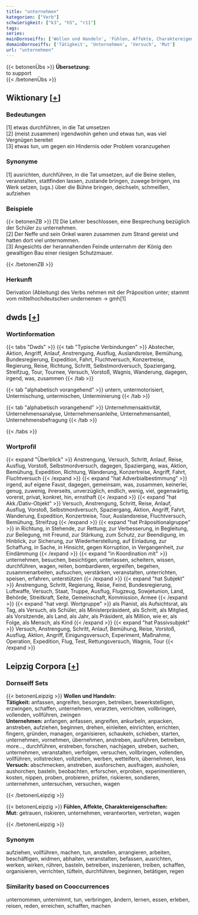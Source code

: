 ```yaml
---
title: "unternehmen"
kategorien: ["Verb"]
schwierigkeit: ["k3", "h5", "r11"]
tags:
series:
mainDornseiffs: ['Wollen und Handeln', 'Fühlen, Affekte, Charaktereigenschaften']
domainDornseiffs: ['Tätigkeit', 'Unternehmen', 'Versuch', 'Mut']
url: "unternehmen"
---
```


{{< betonenÜbs >}}
**Übersetzung:**  
to support  
{{< /betonenÜbs >}}

## Wiktionary [[+](https://de.wiktionary.org/wiki/unternehmen)]

### Bedeutungen
[1] etwas durchführen, in die Tat umsetzen  
[2] (meist zusammen) irgendwohin gehen und etwas tun, was viel Vergnügen bereitet  
[3] etwas tun, um gegen ein Hindernis oder Problem voranzugehen  

### Synonyme
[1] ausrichten, durchführen, in die Tat umsetzen, auf die Beine stellen, veranstalten, stattfinden lassen, zustande bringen, zuwege bringen, ins Werk setzen, (ugs.) über die Bühne bringen, deichseln, schmeißen, aufziehen  

### Beispiele
{{< betonenZB >}}
[1] Die Lehrer beschlossen, eine Besprechung bezüglich der Schüler zu unternehmen.  
[2] Der Neffe und sein Onkel waren zusammen zum Strand gereist und hatten dort viel unternommen.  
[3] Angesichts der herannahenden Feinde unternahm der König den gewaltigen Bau einer riesigen Schutzmauer.  

{{< /betonenZB >}}
### Herkunft
Derivation (Ableitung) des Verbs nehmen mit der Präposition unter; stammt vom mittelhochdeutschen undernemen → gmh[1]  



## dwds [[+](https://www.dwds.de/wb/unternehmen)]

### Wortinformation
{{< tabs "Dwds" >}}
{{< tab "Typische Verbindungen" >}}
Abstecher, Aktion, Angriff, Anlauf, Anstrengung, Ausflug, Auslandsreise, Bemühung, Bundesregierung, Expedition, Fahrt, Fluchtversuch, Konzertreise, Regierung, Reise, Richtung, Schritt, Selbstmordversuch, Spaziergang, Streifzug, Tour, Tournee, Versuch, Vorstoß, Wagnis, Wanderung, dagegen, irgend, was, zusammen
{{< /tab >}}

{{< tab "alphabetisch vorangehend" >}}
untern, untermotorisiert, Untermischung, untermischen, Unterminierung
{{< /tab >}}

{{< tab "alphabetisch vorangehend" >}}
Unternehmensaktivität, Unternehmensanalyse, Unternehmensanleihe, Unternehmensanteil, Unternehmensbefragung
{{< /tab >}}

{{< /tabs >}}

### Wortprofil
{{< expand "Überblick" >}} Anstrengung, Versuch, Schritt, Anlauf, Reise, Ausflug, Vorstoß, Selbstmordversuch, dagegen, Spaziergang, was, Aktion, Bemühung, Expedition, Richtung, Wanderung, Konzertreise, Angriff, Fahrt, Fluchtversuch {{< /expand >}}
{{< expand "hat Adverbialbestimmung" >}} irgend, auf eigene Faust, dagegen, gemeinsam, was, zusammen, keinerlei, genug, zuwenig, ihrerseits, unverzüglich, endlich, wenig, viel, gegenwärtig, vorerst, privat, konkret, hin, ernsthaft {{< /expand >}}
{{< expand "hat Akk./Dativ-Objekt" >}} Versuch, Anstrengung, Schritt, Reise, Anlauf, Ausflug, Vorstoß, Selbstmordversuch, Spaziergang, Aktion, Angriff, Fahrt, Wanderung, Expedition, Konzertreise, Tour, Auslandsreise, Fluchtversuch, Bemühung, Streifzug {{< /expand >}}
{{< expand "hat Präpositionalgruppe" >}} in Richtung, in Stehende, zur Rettung, zur Verbesserung, in Begleitung, zur Beilegung, mit Freund, zur Stärkung, zum Schutz, zur Beendigung, im Hinblick, zur Sicherung, zur Wiederherstellung, auf Einladung, zur Schaffung, in Sache, in Hinsicht, gegen Korruption, in Vergangenheit, zur Eindämmung {{< /expand >}}
{{< expand "in Koordination mit" >}} unternehmen, besuchen, besichtigen, unterlassen, scheitern, wissen, durchführen, wagen, reiten, bombardieren, ergreifen, begehen, zusammenarbeiten, aufsuchen, verstärken, veranstalten, unterrichten, speisen, erfahren, unterstützen {{< /expand >}}
{{< expand "hat Subjekt" >}} Anstrengung, Schritt, Regierung, Reise, Feind, Bundesregierung, Luftwaffe, Versuch, Staat, Truppe, Ausflug, Flugzeug, Sowjetunion, Land, Behörde, Streitkraft, Seite, Gemeinschaft, Kommission, Armee {{< /expand >}}
{{< expand "hat vergl. Wortgruppe" >}} als Pianist, als Aufsichtsrat, als Tag, als Versuch, als Schüler, als Ministerpräsident, als Schritt, als Mitglied, als Vorsitzende, als Land, als Jahr, als Präsident, als Million, wie er, als Folge, als Mensch, als Kind {{< /expand >}}
{{< expand "hat Passivsubjekt" >}} Versuch, Anstrengung, Schritt, Anlauf, Bemühung, Reise, Vorstoß, Ausflug, Aktion, Angriff, Einigungsversuch, Experiment, Maßnahme, Operation, Expedition, Flug, Test, Rettungsversuch, Wagnis, Tour {{< /expand >}}

## Leipzig Corpora [[+](https://corpora.uni-leipzig.de/en/res?word=unternehmen&corpusId=deu_newscrawl-public_2018)]

### Dornseiff Sets
{{< betonenLeipzig >}}
**Wollen und Handeln:**  
**Tätigkeit:** anfassen, angreifen, besorgen, betreiben, bewerkstelligen, erzwingen, schaffen, unternehmen, verarzten, verrichten, vollbringen, vollenden, vollführen, zwingen  
**Unternehmen:** anfangen, anfassen, angreifen, ankurbeln, anpacken, anstreben, aufziehen, beginnen, drehen, einleiten, einrichten, errichten, fingern, gründen, managen, organisieren, schaukeln, schieben, starten, unternehmen, vornehmen, übernehmen, anstreben, ausführen, betreiben, more..., durchführen, erstreben, forschen, nachjagen, streben, suchen, unternehmen, veranstalten, verfolgen, versuchen, vollbringen, vollenden, vollführen, vollstrecken, vollziehen, werben, wetteifern, übernehmen, less  
**Versuch:** abschmecken, anstreben, ausforschen, ausfragen, ausholen, aushorchen, basteln, beobachten, erforschen, erproben, experimentieren, kosten, nippen, proben, probieren, prüfen, riskieren, sondieren, unternehmen, untersuchen, versuchen, wagen  

{{< /betonenLeipzig >}}


{{< betonenLeipzig >}}
**Fühlen, Affekte, Charaktereigenschaften:**  
**Mut:** getrauen, riskieren, unternehmen, verantworten, vertreten, wagen  

{{< /betonenLeipzig >}}

### Synonym
aufziehen, vollführen, machen, tun, anstellen, arrangieren, arbeiten, beschäftigen, widmen, abhalten, veranstalten, befassen, ausrichten, werken, wirken, rühren, basteln, betreiben, inszenieren, treiben, schaffen, organisieren, verrichten, tüfteln, durchführen, beginnen, betätigen, regen


### Similarity based on Cooccurrences
unternommen, unternimmt, tun, verbringen, ändern, lernen, essen, erleben, reisen, reden, erreichen, schaffen, machen

